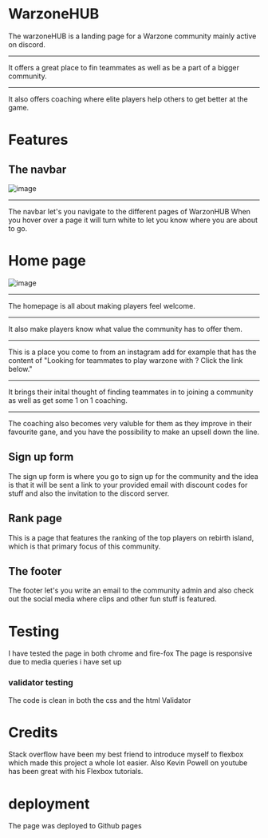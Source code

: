 # WarzoneHUB
The warzoneHUB is a landing page for a Warzone community
mainly active on discord.
<hr>
It offers a great place to fin teammates as well as be 
a part of a bigger community.
<hr>
It also offers coaching where elite players
help others to get better at the game.

# Features
## The navbar
![image](https://user-images.githubusercontent.com/95358346/160852560-1678cd43-c705-45e5-a858-fcf2fd449292.png) <hr>
The navbar let's you navigate to the different pages of WarzonHUB
When you hover over a page it will turn white to  let you know where you are about to go.

# Home page
![image](https://user-images.githubusercontent.com/95358346/160855389-7fc59e44-fd83-4e86-ba77-800a64fcd657.png)
<hr>
The homepage is all about making players feel welcome. <hr> It also make players know what value the community has to offer them. <hr>
This is a place you come to from an instagram add for example that has the content of "Looking for teammates to play warzone with ? Click the link below." <hr>
It brings their inital thought of finding teammates in to joining a community as well as get some 1 on 1 coaching. <hr>
The coaching also becomes very valuble for them as they improve in their favourite gane, and you have the possibility to make an upsell down the line.

## Sign up form
The sign up form is where you go to sign up for the community and the idea is that it will be sent a link to your provided email with discount codes for stuff 
and also the invitation to the discord server.

## Rank page
This is a page that features the ranking of the top players on rebirth island, which is that primary focus of this community.

## The footer
The footer let's you write an email to the community admin and also check out the social media where clips and other fun stuff is featured.


# Testing
I have tested the page in both chrome and fire-fox
The page is responsive due to media queries i have set up

### validator testing
The code is clean in both the css and the html Validator

# Credits
Stack overflow have been my best friend to introduce myself to flexbox which made this project a whole lot easier.
Also Kevin Powell on youtube has been great with his Flexbox tutorials.

# deployment 
The page was deployed to Github pages





